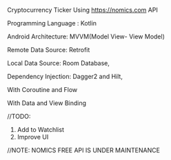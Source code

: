 Cryptocurrency Ticker Using https://nomics.com API

Programming Language : Kotlin

Android Architecture: MVVM(Model View- View Model)

Remote Data Source: Retrofit

Local Data Source: Room Database,

Dependency Injection: Dagger2 and Hilt,

With Coroutine and Flow

With Data and View Binding


//TODO:

1. Add to Watchlist
2. Improve UI

//NOTE: NOMICS FREE API IS UNDER MAINTENANCE

